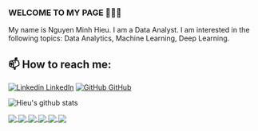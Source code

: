 ### WELCOME TO MY PAGE 👋👋👋
My name is Nguyen Minh Hieu. I am a Data Analyst. I am interested in the following topics: Data Analytics, Machine Learning, Deep Learning.<br>
## 📫 How to reach me: 

[![Linkedin](https://i.stack.imgur.com/gVE0j.png) LinkedIn](https://www.linkedin.com/in/hieunm2k/) [![GitHub](https://i.stack.imgur.com/tskMh.png) GitHub](https://github.com/hieunm2000)



 ![Hieu's github stats](https://github-readme-stats-git-masterrstaa-rickstaa.vercel.app/api?username=hieunm2000&show_icons=true&theme=tokyonight&hide=contribs,prs,issues) 

<a href="https://github.com/hieunm2000/Global-Superstore-Sales">
  <!-- Change the `github-readme-stats.anuraghazra1.vercel.app` to `github-readme-stats.vercel.app`  -->
  <img align="center" src="https://github-readme-stats.anuraghazra1.vercel.app/api/pin/?username=hieunm2000&repo=Global-Superstore-Sales&theme=radical" />
</a>    
<a href="https://github.com/hieunm2000/E-commerce-Website-Performance-Analysis">
  <!-- Change the `github-readme-stats.anuraghazra1.vercel.app` to `github-readme-stats.vercel.app`  -->
  <img align="center" src="https://github-readme-stats.anuraghazra1.vercel.app/api/pin/?username=hieunm2000&repo=E-commerce-Website-Performance-Analysis&theme=merko" />
</a>

<a href="https://github.com/hieunm2000/RFM-Analyst">
  <!-- Change the `github-readme-stats.anuraghazra1.vercel.app` to `github-readme-stats.vercel.app`  -->
  <img align="center" src="https://github-readme-stats.anuraghazra1.vercel.app/api/pin/?username=hieunm2000&repo=RFM-Analyst&theme=gruvbox" />
</a>    
<a href="https://github.com/hieunm2000/Churn_Prediction">
  <!-- Change the `github-readme-stats.anuraghazra1.vercel.app` to `github-readme-stats.vercel.app`  -->
  <img align="center" src="https://github-readme-stats.anuraghazra1.vercel.app/api/pin/?username=hieunm2000&repo=Churn_Prediction&theme=dark" />
</a>

<a href="https://github.com/hieunm2000/CUSTOMER-CHURN-ANALYSIS">
  <!-- Change the `github-readme-stats.anuraghazra1.vercel.app` to `github-readme-stats.vercel.app`  -->
  <img align="center" src="https://github-readme-stats.anuraghazra1.vercel.app/api/pin/?username=hieunm2000&repo=CUSTOMER-CHURN-ANALYSIS&theme=onedark" />
</a>    
<a href="https://github.com/hieunm2000/E-Wallet-Payment-Transaction-Analysis">
  <!-- Change the `github-readme-stats.anuraghazra1.vercel.app` to `github-readme-stats.vercel.app`  -->
  <img align="center" src="https://github-readme-stats.anuraghazra1.vercel.app/api/pin/?username=hieunm2000&repo=E-Wallet-Payment-Transaction-Analysis&theme=cobalt" />
</a>

